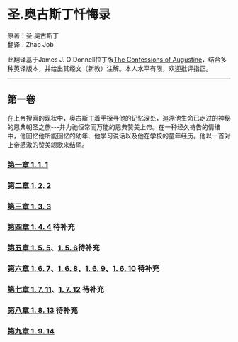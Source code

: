 # 圣.奥古斯丁忏悔录
原著：圣.奥古斯丁  
翻译：Zhao Job

此翻译基于James J. O'Donnell拉丁版[The Confessions of Augustine](https://faculty.georgetown.edu/jod/conf)，结合多种英译版本，并给出其经文（新教）注解。本人水平有限，欢迎批评指正。

---

## 第一卷

在上帝搜索的现状中，奥古斯丁着手探寻他的记忆深处，追溯他生命已走过的神秘的恩典朝圣之旅---并为祂恒常而万能的恩典赞美上帝。在一种经久祷告的情绪中，他回忆他所能回忆的幼年、他学习说话以及他在学校的童年经历。他以一首对上帝感激的赞美颂歌来结尾。

### [第一章 1. 1. 1](https://zhao-bob.github.io/confession/book1/conf1.1.1)

### [第二章 1. 2. 2](https://zhao-bob.github.io/confession/book1/conf1.2.2)

### [第三章 1. 3. 3](https://zhao-bob.github.io/confession/book1/conf1.3.3)

### [第四章 1. 4. 4](https://zhao-bob.github.io/confession/book1/conf1.4.4) 待补充

### [第五章 1. 5. 5](https://zhao-bob.github.io/confession/book1/conf1.5.5)、[1. 5. 6](https://zhao-bob.github.io/confession/book1/conf1.5.6)待补充

### [第六章 1. 6. 7](https://zhao-bob.github.io/confession/book1/conf1.6.7)、[1. 6. 8](https://zhao-bob.github.io/confession/book1/conf1.6.8)、[1. 6. 9](https://zhao-bob.github.io/confession/book1/conf1.6.9)、[1. 6. 10](https://zhao-bob.github.io/confession/book1/conf1.6.10) 待补充

### [第七章 1. 7. 11](https://zhao-bob.github.io/confession/book1/conf1.7.11)、[1. 7. 12](https://zhao-bob.github.io/confession/book1/conf1.7.12) 待补充

### [第八章 1. 8. 13](https://zhao-bob.github.io/confession/book1/conf1.8.13) 待补充

### [第九章 1. 9. 14](https://zhao-bob.github.io/confession/book1/conf1.9.14)